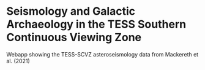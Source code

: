 # Seismology and Galactic Archaeology in the TESS Southern Continuous Viewing Zone
Webapp showing the TESS-SCVZ asteroseismology data from Mackereth et al. (2021)

